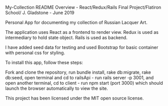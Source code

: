 My-Collection
README Overview - React/Redux/Rails Final Project/Flatiron School/ J. Gladstone - June 2019

Personal App for documenting my collection of Russian Lacquer Art. 

The application uses React as a frontend to render view. Redux is used as intermediary to hold state object. Rails is used as backend. 

I have added seed data for testing and used Bootstrap for basic container with personal css for styling.

To install this app, follow these steps:

Fork and clone the repository, run bundle install, rake db:migrate, rake db:seed, open terminal and cd to railsApi - run rails server -p 3001, and open another terminal, cd to client - run npm start (port 3000) which should launch the browser automatically to view the site.
 

This project has been licensed under the MIT open source license.